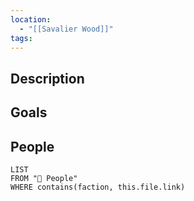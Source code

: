 ```yaml
---
location:
  - "[[Savalier Wood]]"
tags:
---
```

## Description

## Goals

## People
```dataview
LIST
FROM "🙋 People"
WHERE contains(faction, this.file.link)
```
